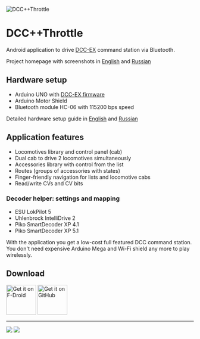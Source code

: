 ![DCC++Throttle](https://aleksandr.ru/sitefiles/378/icon-192.png)

DCC++Throttle
=============

Android application to drive [DCC-EX](https://dcc-ex.com/) command station via Bluetooth. 

Project homepage with screenshots in [English](https://aleksandr-ru.translate.goog/my/dccppthrottle?_x_tr_sl=ru&_x_tr_tl=en&_x_tr_hl=ru&_x_tr_pto=wapp) and [Russian](https://aleksandr.ru/my/dccppthrottle)

## Hardware setup

- Arduino UNO with [DCC-EX firmware](https://github.com/DCC-EX/CommandStation-EX)
- Arduino Motor Shield
- Bluetooth module HC-06 with 115200 bps speed

Detailed hardware setup guide in [English](https://aleksandr-ru.translate.goog/blog/komandnaya_stanciya_dcc_svoimi_rukami?_x_tr_sl=ru&_x_tr_tl=en&_x_tr_hl=ru&_x_tr_pto=wapp) and [Russian](https://aleksandr.ru/blog/komandnaya_stanciya_dcc_svoimi_rukami)

## Application features

- Locomotives library and control panel (cab)
- Dual cab to drive 2 locomotives simultaneously
- Accessories library with control from the list
- Routes (groups of accessories with states)
- Finger-friendly navigation for lists and locomotive cabs
- Read/write CVs and CV bits

### Decoder helper: settings and mapping

- ESU LokPilot 5
- Uhlenbrock IntelliDrive 2
- Piko SmartDecoder XP 4.1
- Piko SmartDecoder XP 5.1

With the application you get a low-cost full featured DCC command station. You don't need expensive Arduino Mega and Wi-Fi shield any more to play wirelessly.

## Download

[<img src="https://f-droid.org/badge/get-it-on.png" alt="Get it on F-Droid" height="80">](https://f-droid.org/packages/ru.aleksandr.dccppthrottle/)
[<img src="https://i.ibb.co/q0mdc4Z/get-it-on-github.png" alt="Get it on GitHub" height="80">](https://github.com/Aleksandr-ru/dccppthrottle/releases)

---

![](https://img.shields.io/f-droid/v/ru.aleksandr.dccppthrottle.svg?logo=F-Droid)
![](https://img.shields.io/github/v/release/Aleksandr-ru/dccppthrottle.svg?logo=github)
